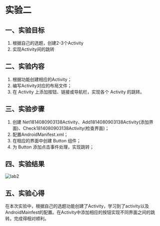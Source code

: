 # 实验二 
  ## 一、实验目标 
  1. 根据自己的选题，创建2-3个Activity 
  2. 实现Activity间的跳转 
  
   ## 二、实验内容 
  1. 根据功能创建相应的Activity； 
  2. 编写Activity对应的布局文件； 
  3. 在 Activity 上添加按钮、链接或导航栏，实现各个 Activity 的跳转。
  
   ## 三、实验步骤 
  1. 创建 Net1814080903138Activity、Add1814080903138Activity(添加界面)、Check1814080903138Activity(检查界面)；
  2. 配置AndroidManifest.xml；
  3. 在相应的界面中创建 Button 组件；
  4. 为 Button 添加点击事件处理，实现跳转；
  
   ## 四、实验结果 
  ![lab2](https://github.com/linjhong/android-labs-2020/blob/master/students/net1814080903138/lab2.png) 
  
   ## 五、实验心得 
  在本次实验中，根据自己的选题功能创建了Activity，学习到了activity以及AndroidMainfest的配置。在Activity中添加相应的按钮实现不同界面之间的跳转。完成得相对顺利。
